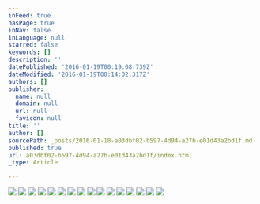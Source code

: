 ```yaml
---
inFeed: true
hasPage: true
inNav: false
inLanguage: null
starred: false
keywords: []
description: ''
datePublished: '2016-01-19T00:19:08.739Z'
dateModified: '2016-01-19T00:14:02.317Z'
authors: []
publisher:
  name: null
  domain: null
  url: null
  favicon: null
title: ''
author: []
sourcePath: _posts/2016-01-18-a03dbf02-b597-4d94-a27b-e01d43a2bd1f.md
published: true
url: a03dbf02-b597-4d94-a27b-e01d43a2bd1f/index.html
_type: Article

---
```

![](https://the-grid-user-content.s3-us-west-2.amazonaws.com/2fbf8a5c-fa75-46da-9794-c22e34c72685.png)
![](https://the-grid-user-content.s3-us-west-2.amazonaws.com/b50ac6f9-b262-4dc4-a54c-06cf481baba3.png)
![](https://the-grid-user-content.s3-us-west-2.amazonaws.com/196fa041-e273-4d56-953d-0b6800cb0f24.png)
![](https://the-grid-user-content.s3-us-west-2.amazonaws.com/32f76533-0c87-40ad-a849-679b21ff73c2.png)
![](https://the-grid-user-content.s3-us-west-2.amazonaws.com/3a7fbd3d-7518-4158-bfd7-cfdfba20ed3f.png)
![](https://the-grid-user-content.s3-us-west-2.amazonaws.com/ca951163-53f9-4c37-a8a2-657b70ce9638.png)
![](https://the-grid-user-content.s3-us-west-2.amazonaws.com/9ecc2974-1a4d-4958-a172-38f217898c2a.png)
![](https://the-grid-user-content.s3-us-west-2.amazonaws.com/c770373b-1a8c-4b53-ae7d-cbc76bbe8499.png)
![](https://the-grid-user-content.s3-us-west-2.amazonaws.com/b80e8675-acb3-44b1-bef8-53d5b859f97a.png)
![](https://the-grid-user-content.s3-us-west-2.amazonaws.com/5e4f0fb8-6900-4bb3-9287-269a28372305.png)
![](https://the-grid-user-content.s3-us-west-2.amazonaws.com/e7145e71-d64b-4254-836d-4ec08a41da02.png)
![](https://the-grid-user-content.s3-us-west-2.amazonaws.com/2fa00a30-717e-438b-92a0-e86ceb1e767e.png)
![](https://the-grid-user-content.s3-us-west-2.amazonaws.com/b60cddba-a58e-49b0-8e06-25f81591c696.png)
![](https://the-grid-user-content.s3-us-west-2.amazonaws.com/7fa2b214-ce9f-4c9c-ae18-8f992e55f391.png)
![](https://the-grid-user-content.s3-us-west-2.amazonaws.com/8081f60a-db88-4302-91d1-52c7c43dc429.png)
![](https://the-grid-user-content.s3-us-west-2.amazonaws.com/c7b2bc87-296f-4071-9c61-1690fc40cc51.png)